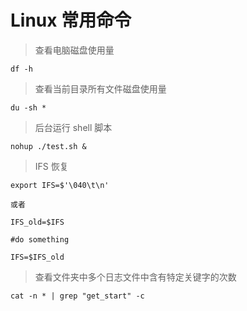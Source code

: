 # Linux 常用命令

> 查看电脑磁盘使用量

```
df -h
```

> 查看当前目录所有文件磁盘使用量

```
du -sh *
```

> 后台运行 shell 脚本

```
nohup ./test.sh &
```

> IFS 恢复

```
export IFS=$'\040\t\n'

或者 

IFS_old=$IFS

#do something

IFS=$IFS_old
```

> 查看文件夹中多个日志文件中含有特定关键字的次数

```
cat -n * | grep "get_start" -c
```